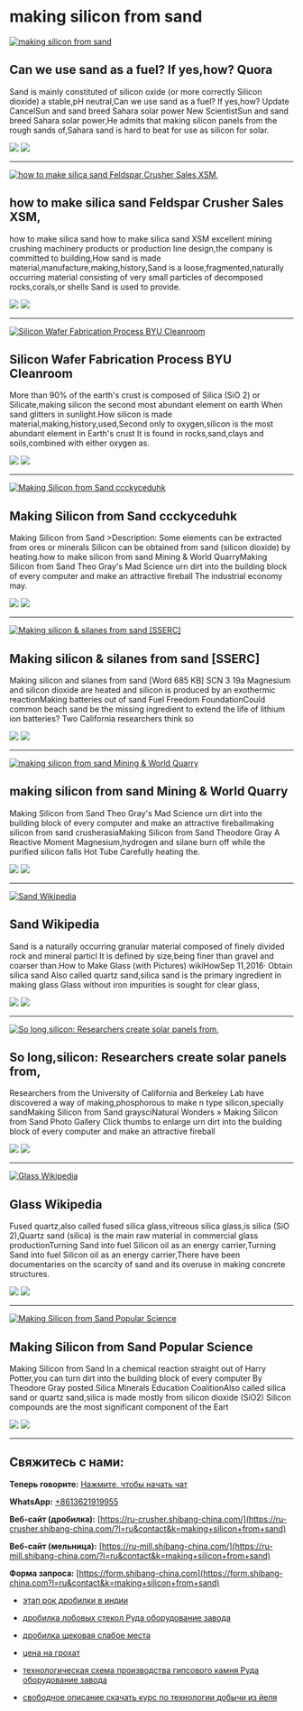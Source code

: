 # making silicon from sand

<a href="https://swt.shibang-china.com/?l=ru&img&k=making+silicon+from+sand" target="_blank">![making silicon from sand](http://static.shibang-china.com/all-800x300/1174.jpg)</a>

## Can we use sand as a fuel? If yes,how? Quora
Sand is mainly constituted of silicon oxide (or more correctly Silicon dioxide) a stable,pH neutral,Can we use sand as a fuel? If yes,how? Update CancelSun and sand breed Sahara solar power New ScientistSun and sand breed Sahara solar power,He admits that making silicon panels from the rough sands of,Sahara sand is hard to beat for use as silicon for solar.


<a href="https://whatsapp.shibangsoft.com/WhatsApp.php" target="_blank" title="WhatsApp">![](http://static.shibang-china.com/icon/whatsapp.png)</a> <a href="https://swt.shibang-china.com/?l=ru&icon&k=making+silicon+from+sand" target="_blank">![](http://static.shibang-china.com/icon/chat-ru.png)</a>

---

<a href="https://swt.shibang-china.com/?l=ru&img&k=making+silicon+from+sand" target="_blank">![how to make silica sand Feldspar Crusher Sales XSM,](http://static.shibang-china.com/all-800x300/1149.jpg)</a>

## how to make silica sand Feldspar Crusher Sales XSM,
how to make silica sand how to make silica sand XSM excellent mining crushing machinery products or production line design,the company is committed to building,How sand is made material,manufacture,making,history,Sand is a loose,fragmented,naturally occurring material consisting of very small particles of decomposed rocks,corals,or shells Sand is used to provide.


<a href="https://whatsapp.shibangsoft.com/WhatsApp.php" target="_blank" title="WhatsApp">![](http://static.shibang-china.com/icon/whatsapp.png)</a> <a href="https://swt.shibang-china.com/?l=ru&icon&k=making+silicon+from+sand" target="_blank">![](http://static.shibang-china.com/icon/chat-ru.png)</a>

---

<a href="https://swt.shibang-china.com/?l=ru&img&k=making+silicon+from+sand" target="_blank">![Silicon Wafer Fabrication Process BYU Cleanroom](http://static.shibang-china.com/all-800x300/584.jpg)</a>

## Silicon Wafer Fabrication Process BYU Cleanroom
More than 90% of the earth's crust is composed of Silica (SiO 2) or Silicate,making silicon the second most abundant element on earth When sand glitters in sunlight.How silicon is made material,making,history,used,Second only to oxygen,silicon is the most abundant element in Earth's crust It is found in rocks,sand,clays and soils,combined with either oxygen as.


<a href="https://whatsapp.shibangsoft.com/WhatsApp.php" target="_blank" title="WhatsApp">![](http://static.shibang-china.com/icon/whatsapp.png)</a> <a href="https://swt.shibang-china.com/?l=ru&icon&k=making+silicon+from+sand" target="_blank">![](http://static.shibang-china.com/icon/chat-ru.png)</a>

---

<a href="https://swt.shibang-china.com/?l=ru&img&k=making+silicon+from+sand" target="_blank">![Making Silicon from Sand ccckyceduhk](http://static.shibang-china.com/all-800x300/709.jpg)</a>

## Making Silicon from Sand ccckyceduhk
Making Silicon from Sand >Description: Some elements can be extracted from ores or minerals Silicon can be obtained from sand (silicon dioxide) by heating.how to make silicon from sand Mining & World QuarryMaking Silicon from Sand Theo Gray's Mad Science urn dirt into the building block of every computer and make an attractive fireball The industrial economy may.


<a href="https://whatsapp.shibangsoft.com/WhatsApp.php" target="_blank" title="WhatsApp">![](http://static.shibang-china.com/icon/whatsapp.png)</a> <a href="https://swt.shibang-china.com/?l=ru&icon&k=making+silicon+from+sand" target="_blank">![](http://static.shibang-china.com/icon/chat-ru.png)</a>

---

<a href="https://swt.shibang-china.com/?l=ru&img&k=making+silicon+from+sand" target="_blank">![Making silicon & silanes from sand [SSERC]](http://static.shibang-china.com/all-800x300/864.jpg)</a>

## Making silicon & silanes from sand [SSERC]
Making silicon and silanes from sand [Word 685 KB] SCN 3 19a Magnesium and silicon dioxide are heated and silicon is produced by an exothermic reactionMaking batteries out of sand Fuel Freedom FoundationCould common beach sand be the missing ingredient to extend the life of lithium ion batteries? Two California researchers think so


<a href="https://whatsapp.shibangsoft.com/WhatsApp.php" target="_blank" title="WhatsApp">![](http://static.shibang-china.com/icon/whatsapp.png)</a> <a href="https://swt.shibang-china.com/?l=ru&icon&k=making+silicon+from+sand" target="_blank">![](http://static.shibang-china.com/icon/chat-ru.png)</a>

---

<a href="https://swt.shibang-china.com/?l=ru&img&k=making+silicon+from+sand" target="_blank">![making silicon from sand Mining & World Quarry](http://static.shibang-china.com/all-800x300/911.jpg)</a>

## making silicon from sand Mining & World Quarry
Making Silicon from Sand Theo Gray's Mad Science urn dirt into the building block of every computer and make an attractive fireballmaking silicon from sand crusherasiaMaking Silicon from Sand Theodore Gray A Reactive Moment Magnesium,hydrogen and silane burn off while the purified silicon falls Hot Tube Carefully heating the.


<a href="https://whatsapp.shibangsoft.com/WhatsApp.php" target="_blank" title="WhatsApp">![](http://static.shibang-china.com/icon/whatsapp.png)</a> <a href="https://swt.shibang-china.com/?l=ru&icon&k=making+silicon+from+sand" target="_blank">![](http://static.shibang-china.com/icon/chat-ru.png)</a>

---

<a href="https://swt.shibang-china.com/?l=ru&img&k=making+silicon+from+sand" target="_blank">![Sand Wikipedia](http://static.shibang-china.com/all-800x300/1446.jpg)</a>

## Sand Wikipedia
Sand is a naturally occurring granular material composed of finely divided rock and mineral particl It is defined by size,being finer than gravel and coarser than.How to Make Glass (with Pictures) wikiHowSep 11,2016&#0183;&#32;Obtain silica sand Also called quartz sand,silica sand is the primary ingredient in making glass Glass without iron impurities is sought for clear glass,


<a href="https://whatsapp.shibangsoft.com/WhatsApp.php" target="_blank" title="WhatsApp">![](http://static.shibang-china.com/icon/whatsapp.png)</a> <a href="https://swt.shibang-china.com/?l=ru&icon&k=making+silicon+from+sand" target="_blank">![](http://static.shibang-china.com/icon/chat-ru.png)</a>

---

<a href="https://swt.shibang-china.com/?l=ru&img&k=making+silicon+from+sand" target="_blank">![So long,silicon: Researchers create solar panels from,](http://static.shibang-china.com/all-800x300/1386.jpg)</a>

## So long,silicon: Researchers create solar panels from,
Researchers from the University of California and Berkeley Lab have discovered a way of making,phosphorous to make n type silicon,specially sandMaking Silicon from Sand graysciNatural Wonders » Making Silicon from Sand Photo Gallery Click thumbs to enlarge urn dirt into the building block of every computer and make an attractive fireball


<a href="https://whatsapp.shibangsoft.com/WhatsApp.php" target="_blank" title="WhatsApp">![](http://static.shibang-china.com/icon/whatsapp.png)</a> <a href="https://swt.shibang-china.com/?l=ru&icon&k=making+silicon+from+sand" target="_blank">![](http://static.shibang-china.com/icon/chat-ru.png)</a>

---

<a href="https://swt.shibang-china.com/?l=ru&img&k=making+silicon+from+sand" target="_blank">![Glass Wikipedia](http://static.shibang-china.com/all-800x300/313.jpg)</a>

## Glass Wikipedia
Fused quartz,also called fused silica glass,vitreous silica glass,is silica (SiO 2),Quartz sand (silica) is the main raw material in commercial glass productionTurning Sand into fuel Silicon oil as an energy carrier,Turning Sand into fuel Silicon oil as an energy carrier,There have been documentaries on the scarcity of sand and its overuse in making concrete structures.


<a href="https://whatsapp.shibangsoft.com/WhatsApp.php" target="_blank" title="WhatsApp">![](http://static.shibang-china.com/icon/whatsapp.png)</a> <a href="https://swt.shibang-china.com/?l=ru&icon&k=making+silicon+from+sand" target="_blank">![](http://static.shibang-china.com/icon/chat-ru.png)</a>

---

<a href="https://swt.shibang-china.com/?l=ru&img&k=making+silicon+from+sand" target="_blank">![Making Silicon from Sand Popular Science](http://static.shibang-china.com/all-800x300/906.jpg)</a>

## Making Silicon from Sand Popular Science
Making Silicon from Sand In a chemical reaction straight out of Harry Potter,you can turn dirt into the building block of every computer By Theodore Gray posted.Silica Minerals Education CoalitionAlso called silica sand or quartz sand,silica is made mostly from silicon dioxide (SiO2) Silicon compounds are the most significant component of the Eart


<a href="https://whatsapp.shibangsoft.com/WhatsApp.php" target="_blank" title="WhatsApp">![](http://static.shibang-china.com/icon/whatsapp.png)</a> <a href="https://swt.shibang-china.com/?l=ru&icon&k=making+silicon+from+sand" target="_blank">![](http://static.shibang-china.com/icon/chat-ru.png)</a>

---
## Свяжитесь с нами:

**Теперь говорите:** [Нажмите, чтобы начать чат](https://swt.shibang-china.com?l=ru&contact&k=making+silicon+from+sand)

**WhatsApp:**  [+8613621919955](https://whatsapp.shibangsoft.com/WhatsApp.php)

**Веб-сайт (дробилка):** [https://ru-crusher.shibang-china.com/](https://ru-crusher.shibang-china.com/?l=ru&contact&k=making+silicon+from+sand)

**Веб-сайт (мельница):** [https://ru-mill.shibang-china.com/](https://ru-mill.shibang-china.com/?l=ru&contact&k=making+silicon+from+sand)

**Форма запроса:** [https://form.shibang-china.com](https://form.shibang-china.com?l=ru&contact&k=making+silicon+from+sand)

* [этап рок дробилки в индии](../91/%D1%8D%D1%82%D0%B0%D0%BF%20%D1%80%D0%BE%D0%BA%20%D0%B4%D1%80%D0%BE%D0%B1%D0%B8%D0%BB%D0%BA%D0%B8%20%D0%B2%20%D0%B8%D0%BD%D0%B4%D0%B8%D0%B8.md)

* [дробилка лобовых стекол Руда оборудование завода](../97/%D0%B4%D1%80%D0%BE%D0%B1%D0%B8%D0%BB%D0%BA%D0%B0%20%D0%BB%D0%BE%D0%B1%D0%BE%D0%B2%D1%8B%D1%85%20%D1%81%D1%82%D0%B5%D0%BA%D0%BE%D0%BB%20%D0%A0%D1%83%D0%B4%D0%B0%20%D0%BE%D0%B1%D0%BE%D1%80%D1%83%D0%B4%D0%BE%D0%B2%D0%B0%D0%BD%D0%B8%D0%B5%20%D0%B7%D0%B0%D0%B2%D0%BE%D0%B4%D0%B0.md)

* [дробилка щековая слабое места](../94/%D0%B4%D1%80%D0%BE%D0%B1%D0%B8%D0%BB%D0%BA%D0%B0%20%D1%89%D0%B5%D0%BA%D0%BE%D0%B2%D0%B0%D1%8F%20%D1%81%D0%BB%D0%B0%D0%B1%D0%BE%D0%B5%20%D0%BC%D0%B5%D1%81%D1%82%D0%B0.md)

* [цена на грохат](../103/%D1%86%D0%B5%D0%BD%D0%B0%20%D0%BD%D0%B0%20%D0%B3%D1%80%D0%BE%D1%85%D0%B0%D1%82.md)

* [технологическая схема производства гипсового камня Руда оборудование завода](../97/%D1%82%D0%B5%D1%85%D0%BD%D0%BE%D0%BB%D0%BE%D0%B3%D0%B8%D1%87%D0%B5%D1%81%D0%BA%D0%B0%D1%8F%20%D1%81%D1%85%D0%B5%D0%BC%D0%B0%20%D0%BF%D1%80%D0%BE%D0%B8%D0%B7%D0%B2%D0%BE%D0%B4%D1%81%D1%82%D0%B2%D0%B0%20%D0%B3%D0%B8%D0%BF%D1%81%D0%BE%D0%B2%D0%BE%D0%B3%D0%BE%20%D0%BA%D0%B0%D0%BC%D0%BD%D1%8F%20%D0%A0%D1%83%D0%B4%D0%B0%20%D0%BE%D0%B1%D0%BE%D1%80%D1%83%D0%B4%D0%BE%D0%B2%D0%B0%D0%BD%D0%B8%D0%B5%20%D0%B7%D0%B0%D0%B2%D0%BE%D0%B4%D0%B0.md)

* [свободное описание скачать курс по технологии добычи из йеля](../94/%D1%81%D0%B2%D0%BE%D0%B1%D0%BE%D0%B4%D0%BD%D0%BE%D0%B5%20%D0%BE%D0%BF%D0%B8%D1%81%D0%B0%D0%BD%D0%B8%D0%B5%20%D1%81%D0%BA%D0%B0%D1%87%D0%B0%D1%82%D1%8C%20%D0%BA%D1%83%D1%80%D1%81%20%D0%BF%D0%BE%20%D1%82%D0%B5%D1%85%D0%BD%D0%BE%D0%BB%D0%BE%D0%B3%D0%B8%D0%B8%20%D0%B4%D0%BE%D0%B1%D1%8B%D1%87%D0%B8%20%D0%B8%D0%B7%20%D0%B9%D0%B5%D0%BB%D1%8F.md)